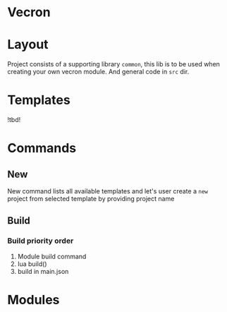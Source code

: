 # Vecron

# Layout

Project consists of a supporting library `common`, this lib is to be used when creating your own vecron module.
And general code in `src` dir.

# Templates
!tbd!

# Commands
## New
New command lists all available templates and let's user create a `new` project from selected template by providing project name


## Build
### Build priority order
1) Module build command
2) lua build()
3) build in main.json

# Modules
